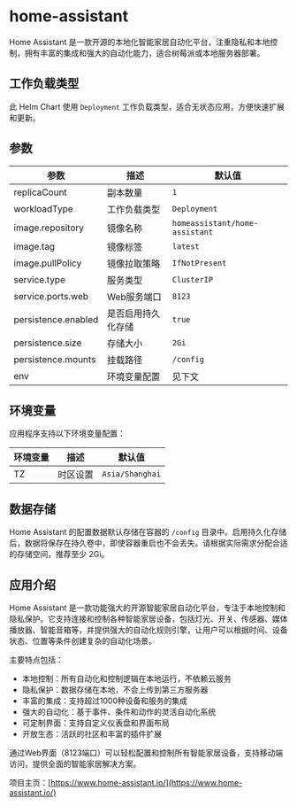 # home-assistant

Home Assistant 是一款开源的本地化智能家居自动化平台，注重隐私和本地控制，拥有丰富的集成和强大的自动化能力，适合树莓派或本地服务器部署。

## 工作负载类型

此 Helm Chart 使用 `Deployment` 工作负载类型，适合无状态应用，方便快速扩展和更新。

## 参数

| 参数                | 描述               | 默认值         |
|---------------------|--------------------|---------------|
| replicaCount        | 副本数量           | `1`           |
| workloadType        | 工作负载类型       | `Deployment`  |
| image.repository    | 镜像名称           | `homeassistant/home-assistant` |
| image.tag           | 镜像标签           | `latest`      |
| image.pullPolicy    | 镜像拉取策略       | `IfNotPresent`|
| service.type        | 服务类型           | `ClusterIP`   |
| service.ports.web   | Web服务端口        | `8123`        |
| persistence.enabled | 是否启用持久化存储 | `true`        |
| persistence.size    | 存储大小           | `2Gi`         |
| persistence.mounts  | 挂载路径           | `/config`     |
| env                | 环境变量配置       | 见下文        |

## 环境变量

应用程序支持以下环境变量配置：

| 环境变量           | 描述                       | 默认值           |
|--------------------|----------------------------|------------------|
| TZ                 | 时区设置                   | `Asia/Shanghai`  |

## 数据存储

Home Assistant 的配置数据默认存储在容器的 `/config` 目录中。启用持久化存储后，数据将保存在持久卷中，即使容器重启也不会丢失。请根据实际需求分配合适的存储空间，推荐至少 2Gi。

## 应用介绍

Home Assistant 是一款功能强大的开源智能家居自动化平台，专注于本地控制和隐私保护。它支持连接和控制各种智能家居设备，包括灯光、开关、传感器、媒体播放器、智能音箱等，并提供强大的自动化规则引擎，让用户可以根据时间、设备状态、位置等条件创建复杂的自动化场景。

主要特点包括：
- 本地控制：所有自动化和控制逻辑在本地运行，不依赖云服务
- 隐私保护：数据存储在本地，不会上传到第三方服务器
- 丰富的集成：支持超过1000种设备和服务的集成
- 强大的自动化：基于事件、条件和动作的灵活自动化系统
- 可定制界面：支持自定义仪表盘和界面布局
- 开放生态：活跃的社区和丰富的插件扩展

通过Web界面（8123端口）可以轻松配置和控制所有智能家居设备，支持移动端访问，提供全面的智能家居解决方案。

项目主页：[https://www.home-assistant.io/](https://www.home-assistant.io/)
